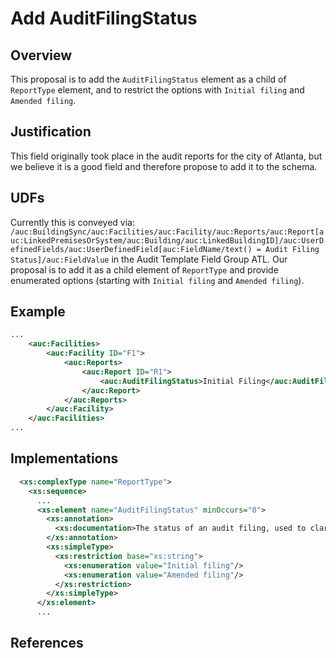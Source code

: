 # Add AuditFilingStatus

## Overview

This proposal is to add the `AuditFilingStatus` element as a child of `ReportType` element, and to restrict the options with `Initial filing` and `Amended filing`.

## Justification

This field originally took place in the audit reports for the city of Atlanta, but we believe it is a good field and therefore propose to add it to the schema.

## UDFs

Currently this is conveyed via:
`/auc:BuildingSync/auc:Facilities/auc:Facility/auc:Reports/auc:Report[auc:LinkedPremisesOrSystem/auc:Building/auc:LinkedBuildingID]/auc:UserDefinedFields/auc:UserDefinedField[auc:FieldName/text() = Audit Filing Status]/auc:FieldValue` in the Audit Template Field Group ATL. Our proposal is to add it as a child element of `ReportType` and provide enumerated options (starting with `Initial filing` and `Amended filing`).

## Example

```xml
...
    <auc:Facilities>
        <auc:Facility ID="F1">
            <auc:Reports>
                <auc:Report ID="R1">
                    <auc:AuditFilingStatus>Initial Filing</auc:AuditFilingStatus>
                </auc:Report>
            </auc:Reports>
        </auc:Facility>
    </auc:Facilities>
...
```

## Implementations

```xml
  <xs:complexType name="ReportType">
    <xs:sequence>
      ...
      <xs:element name="AuditFilingStatus" minOccurs="0">
        <xs:annotation>
          <xs:documentation>The status of an audit filing, used to clarify whether or not this audit report is an initial submission (Initial filing) or an amendment to a previously submitted report (Amended filing).</xs:documentation>
        </xs:annotation>
        <xs:simpleType>
          <xs:restriction base="xs:string">
            <xs:enumeration value="Initial filing"/>
            <xs:enumeration value="Amended filing"/>
          </xs:restriction>
        </xs:simpleType>
      </xs:element>
      ...
```

## References